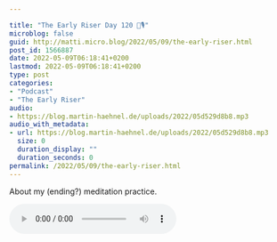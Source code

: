 ```yaml
---

title: "The Early Riser Day 120 🌅🎙"
microblog: false
guid: http://matti.micro.blog/2022/05/09/the-early-riser.html
post_id: 1566887
date: 2022-05-09T06:18:41+0200
lastmod: 2022-05-09T06:18:41+0200
type: post
categories:
- "Podcast"
- "The Early Riser"
audio:
- https://blog.martin-haehnel.de/uploads/2022/05d529d8b8.mp3
audio_with_metadata:
- url: https://blog.martin-haehnel.de/uploads/2022/05d529d8b8.mp3
  size: 0
  duration_display: ""
  duration_seconds: 0
permalink: /2022/05/09/the-early-riser.html
---
```

About my (ending?) meditation practice.

<audio controls="controls" src="https://blog.martin-haehnel.de/uploads/2022/05d529d8b8.mp3" preload="metadata" />
